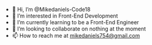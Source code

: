 - 👋 Hi, I’m @Mikedaniels-Code18
- 👀 I’m interested in Front-End Development
- 🌱 I’m currently learning to be a Front-End Engineer
- 💞️ I’m looking to collaborate on nothing at the moment
- 📫 How to reach me at mikedaniels754@gmail.com

<!---
Mikedaniels-Code18/Mikedaniels-Code18 is a ✨ special ✨ repository because its `README.md` (this file) appears on your GitHub profile.
You can click the Preview link to take a look at your changes.
--->
